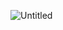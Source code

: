 ![Untitled](https://s3-us-west-2.amazonaws.com/secure.notion-static.com/ac4e0d0d-2a26-4496-9589-e04f826b12e4/Untitled.png)